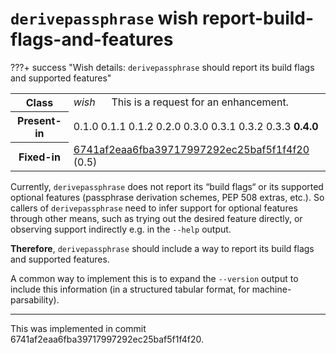 # `derivepassphrase` wish report-build-flags-and-features

???+ success "Wish details: `derivepassphrase` should report its build flags and supported features"
    <table id="bug-summary" markdown>
        <tr><th scope=col>Class<td><i>wish</i><td>This is a request for an enhancement.
        <tr><th scope=col>Present-in<td colspan=2>0.1.0 0.1.1 0.1.2 0.2.0 0.3.0 0.3.1 0.3.2 0.3.3 <b>0.4.0</b>
        <tr><th scope=col>Fixed-in<td colspan=2><a href="https://github.com/the-13th-letter/derivepassphrase/commit/6741af2eaa6fba39717997292ec25baf5f1f4f20">6741af2eaa6fba39717997292ec25baf5f1f4f20</a> (0.5)
    </table>

Currently, `derivepassphrase` does not report its “build flags“ or its supported optional features (passphrase derivation schemes, PEP 508 extras, etc.). So callers of `derivepassphrase` need to infer support for optional features through other means, such as trying out the desired feature directly, or observing support indirectly e.g. in the `--help` output.

**Therefore**, `derivepassphrase` should include a way to report its build flags and supported features.

A common way to implement this is to expand the `--version` output to include this information (in a structured tabular format, for machine-parsability).

--------

This was implemented in commit 6741af2eaa6fba39717997292ec25baf5f1f4f20.
